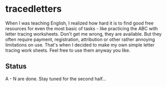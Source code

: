 # tracedletters

When I was teaching English, I realized how hard it is to find good free 
resources for even the most basic of tasks - like practicing the ABC with 
letter tracing worksheets. Don't get me wrong, they are available. But 
they often require payment, registration, attribution or other rather 
annoying limitations on use. That's when I decided to make my own simple 
letter tracing work sheets. Feel free to use them anyway you like. 

## Status

A - N are done. Stay tuned for the second half...

